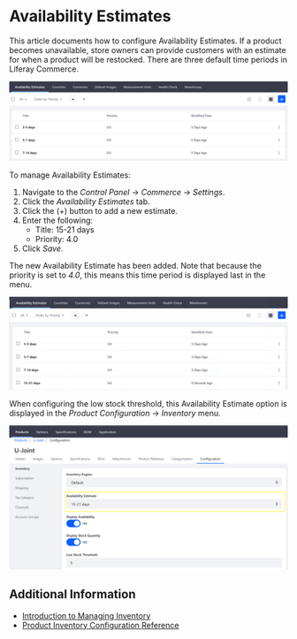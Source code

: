 # Availability Estimates

This article documents how to configure Availability Estimates. If a product becomes unavailable, store owners can provide customers with an estimate for when a product will be restocked. There are three default time periods in Liferay Commerce.

![Managing Availability Estimates](./images/01.png)

To manage Availability Estimates:

1. Navigate to the _Control Panel_ → _Commerce_ → _Settings_.
1. Click the _Availability Estimates_ tab.
1. Click the (+) button to add a new estimate.
1. Enter the following:
    * Title: 15-21 days
    * Priority: 4.0
1. Click _Save_.

The new Availability Estimate has been added. Note that because the priority is set to _4.0_, this means this time period is displayed last in the menu.

![New Availability Estimate](./images/02.png)

When configuring the low stock threshold, this Availability Estimate option is displayed in the _Product Configuration_ → _Inventory_ menu.

![Availability Estimates in Inventory Dropdown](./images/03.png)

## Additional Information

* [Introduction to Managing Inventory](../introduction-to-managing-inventory/README.md)
* [Product Inventory Configuration Reference](../product-inventory-configuration-reference/README.md)
